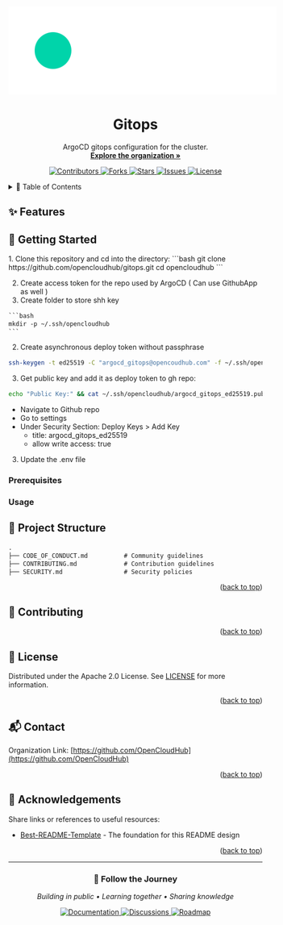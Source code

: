 <a id="readme-top"></a>

<!-- PROJECT LOGO & TITLE -->

<div align="center">
  <a href="https://github.com/opencloudhub">
  <picture>
    <source media="(prefers-color-scheme: light)" srcset="https://raw.githubusercontent.com/opencloudhub/.github/main/assets/brand/assets/logos/primary-logo-light.svg">
    <source media="(prefers-color-scheme: dark)" srcset="https://raw.githubusercontent.com/opencloudhub/.github/main/assets/brand/assets/logos/primary-logo-dark.svg">
    <!-- Fallback -->
    <img alt="OpenCloudHub Logo" src="https://raw.githubusercontent.com/opencloudhub/.github/main/assets/brand/assets/logos/primary-logo-dark.svg" style="max-width:700px; max-height:175px;">
  </picture>
  </a>

<h1 align="center">Gitops</h1>

<!-- SORT DESCRIPTION -->

<p align="center">
    ArgoCD gitops configuration for the cluster.<br />
    <a href="https://github.com/opencloudhub/.github"><strong>Explore the organization »</strong></a>
  </p>

<!-- BADGES -->

<p align="center">
    <a href="https://github.com/opencloudhub/.github/graphs/contributors">
      <img src="https://img.shields.io/github/contributors/opencloudhub/.github.svg?style=for-the-badge" alt="Contributors">
    </a>
    <a href="https://github.com/opencloudhub/.github/network/members">
      <img src="https://img.shields.io/github/forks/opencloudhub/.github.svg?style=for-the-badge" alt="Forks">
    </a>
    <a href="https://github.com/opencloudhub/.github/stargazers">
      <img src="https://img.shields.io/github/stars/opencloudhub/.github.svg?style=for-the-badge" alt="Stars">
    </a>
    <a href="https://github.com/opencloudhub/.github/issues">
      <img src="https://img.shields.io/github/issues/opencloudhub/.github.svg?style=for-the-badge" alt="Issues">
    </a>
    <a href="https://github.com/opencloudhub/.github/blob/main/LICENSE">
      <img src="https://img.shields.io/github/license/opencloudhub/.github.svg?style=for-the-badge" alt="License">
    </a>
  </p>
</div>

<!-- TABLE OF CONTENTS -->

<details>
  <summary>📑 Table of Contents</summary>
  <ol>
    <li><a href="#features">Features</a></li>
    <li><a href="#getting-started">Getting Started</a></li>
    <li><a href="#project-structure">Project Structure</a></li>
    <li><a href="#contributing">Contributing</a></li>
    <li><a href="#license">License</a></li>
    <li><a href="#contact">Contact</a></li>
    <li><a href="#acknowledgements">Acknowledgements</a></li>
  </ol>
</details>

<!-- FEATURES -->

<h2 id="features">✨ Features</h2>

<!-- GETTING STARTED -->

<h2 id="getting-started">🚀 Getting Started</h2>
1. Clone this repository and cd into the directory:
   ```bash
   git clone https://github.com/opencloudhub/gitops.git
   cd opencloudhub
   ```

2. Create access token for the repo used by ArgoCD ( Can use GithubApp as well )
1. Create folder to store shh key

````
```bash
mkdir -p ~/.ssh/opencloudhub
```
````

2. Create asynchronous deploy token without passphrase

```bash
ssh-keygen -t ed25519 -C "argocd_gitops@opencoudhub.com" -f ~/.ssh/opencloudhub/argocd_gitops_ed25519 -N ""


```

3. Get public key and add it as deploy token to gh repo:

```bash
echo "Public Key:" && cat ~/.ssh/opencloudhub/argocd_gitops_ed25519.pub
```

- Navigate to Github repo
- Go to settings
- Under Security Section: Deploy Keys > Add Key
  - title: argocd_gitops_ed25519
  - allow write access: true

3. Update the .env file

### Prerequisites

### Usage

<h2 id="project-structure">📁 Project Structure</h2>

```
.
├── CODE_OF_CONDUCT.md          # Community guidelines
├── CONTRIBUTING.md             # Contribution guidelines
├── SECURITY.md                 # Security policies
```

<p align="right">(<a href="#readme-top">back to top</a>)</p>

<!-- CONTRIBUTING -->

<h2 id="contributing">👥 Contributing</h2>

<p align="right">(<a href="#readme-top">back to top</a>)</p>

<!-- LICENSE -->

<h2 id="license">📄 License</h2>

Distributed under the Apache 2.0 License. See [LICENSE](/LICENSE) for more information.

<p align="right">(<a href="#readme-top">back to top</a>)</p>

<!-- CONTACT -->

<h2 id="contact">📬 Contact</h2>

Organization Link: [https://github.com/OpenCloudHub](https://github.com/OpenCloudHub)

<p align="right">(<a href="#readme-top">back to top</a>)</p>

<!-- ACKNOWLEDGEMENTS -->

<h2 id="acknowledgements">🙏 Acknowledgements</h2>

Share links or references to useful resources:

- [Best-README-Template](https://github.com/othneildrew/Best-README-Template) - The foundation for this README design

<p align="right">(<a href="#readme-top">back to top</a>)</p>

______________________________________________________________________

<div align="center">
  <h3>🌟 Follow the Journey</h3>
  <p><em>Building in public • Learning together • Sharing knowledge</em></p>

<div>
    <a href="https://opencloudhub.github.io/docs">
      <img src="https://img.shields.io/badge/Read%20the%20Docs-2596BE?style=for-the-badge&logo=read-the-docs&logoColor=white" alt="Documentation">
    </a>
    <a href="https://github.com/orgs/opencloudhub/discussions">
      <img src="https://img.shields.io/badge/Join%20Discussion-181717?style=for-the-badge&logo=github&logoColor=white" alt="Discussions">
    </a>
    <a href="https://github.com/orgs/opencloudhub/projects/4">
      <img src="https://img.shields.io/badge/View%20Roadmap-0052CC?style=for-the-badge&logo=jira&logoColor=white" alt="Roadmap">
    </a>
  </div>
</div>

<!-- MARKDOWN LINKS & IMAGES -->
